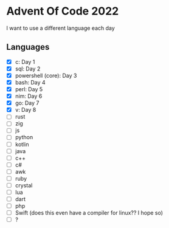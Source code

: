 # Advent Of Code 2022

I want to use a different language each day

## Languages

- [x] c: Day 1
- [x] sql: Day 2
- [x] powershell (core): Day 3
- [x] bash: Day 4
- [x] perl: Day 5
- [x] nim: Day 6
- [x] go: Day 7
- [x] v: Day 8
- [ ] rust
- [ ] zig
- [ ] js
- [ ] python
- [ ] kotlin
- [ ] java
- [ ] c++
- [ ] c#
- [ ] awk
- [ ] ruby
- [ ] crystal
- [ ] lua
- [ ] dart
- [ ] php
- [ ] Swift (does this even have a compiler for linux?? I hope so)
- [ ] ?
